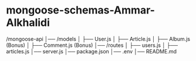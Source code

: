 # mongoose-schemas-Ammar-Alkhalidi



/mongoose-api
│── /models
│   ├── User.js
│   ├── Article.js
│   ├── Album.js  (Bonus)
│   ├── Comment.js  (Bonus)
│── /routes
│   ├── users.js
│   ├── articles.js
│── server.js
│── package.json
│── .env
│── README.md
